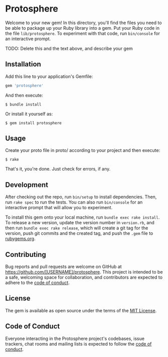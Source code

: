 # Protosphere

Welcome to your new gem! In this directory, you'll find the files you need to be able to package up your Ruby library into a gem. Put your Ruby code in the file `lib/protosphere`. To experiment with that code, run `bin/console` for an interactive prompt.

TODO: Delete this and the text above, and describe your gem

## Installation

Add this line to your application's Gemfile:

```ruby
gem 'protosphere'
```

And then execute:

    $ bundle install

Or install it yourself as:

    $ gem install protosphere

## Usage

Create your proto file in proto/ according to your project and then execute: 

    $ rake
That's it, you're done. Just check for errors, if any.

## Development

After checking out the repo, run `bin/setup` to install dependencies. Then, run `rake spec` to run the tests. You can also run `bin/console` for an interactive prompt that will allow you to experiment.

To install this gem onto your local machine, run `bundle exec rake install`. To release a new version, update the version number in `version.rb`, and then run `bundle exec rake release`, which will create a git tag for the version, push git commits and the created tag, and push the `.gem` file to [rubygems.org](https://rubygems.org).

## Contributing

Bug reports and pull requests are welcome on GitHub at https://github.com/[USERNAME]/protosphere. This project is intended to be a safe, welcoming space for collaboration, and contributors are expected to adhere to the [code of conduct](https://github.com/[USERNAME]/protosphere/blob/master/CODE_OF_CONDUCT.md).

## License

The gem is available as open source under the terms of the [MIT License](https://opensource.org/licenses/MIT).

## Code of Conduct

Everyone interacting in the Protosphere project's codebases, issue trackers, chat rooms and mailing lists is expected to follow the [code of conduct](https://github.com/[USERNAME]/protosphere/blob/master/CODE_OF_CONDUCT.md).
